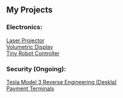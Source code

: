 <h2>My Projects</h2>

<h3>Electronics:</h3>
<a href="https://lazey.adamcatley.com">Laser Projector</a><br>
<a href="https://avd.adamcatley.com">Volumetric Display</a><br>
<a href="https://adamcatley.com/nanoARC">Tiny Robot Controller</a><br>

<h3>Security (Ongoing):</h3>
<a href="https://github.com/adamcatley/Deskla/wiki">Tesla Model 3 Reverse Engineering (Deskla)</a><br>
<a href="https://github.com/adamcatley/PoS-Security/wiki">Payment Terminals</a><br>
